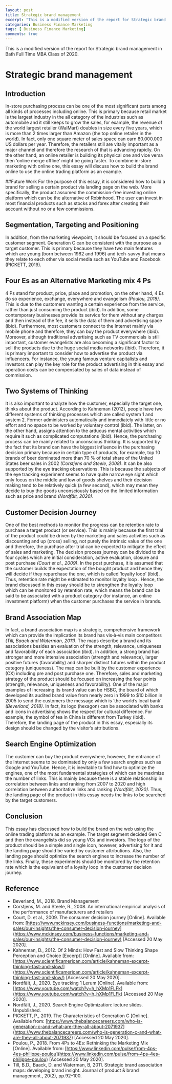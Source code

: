 ```yaml
---
layout: post
title: Strategic brand management 
excerpt: "This is a modified version of the report for Strategic brand management in Bath Full Time MBA Class of 2020."
categories: Business Finance Marketing
tags: [ Business Finance Marketing]
comments: true
---
```



This is a modified version of the report for Strategic brand management in Bath Full Time MBA Class of 2020.

# Strategic brand management

## Introduction
In-store purchasing process can be one of the most significant parts among all kinds of processes including online.   This is primary because retail market is the largest industry in the all category of the industries such as automobile and it still keeps to grow the sales, for example, the revenue of the world largest retailer (WalMart) doubles in size every five years, which is more than 2 times larger than Amazon (the top online retailer in the world).  In fact, only one square meter of sales space can earn 80.000.000 US dollars per year.  Therefore, the retailers still are vitally important as a major channel and therefore the research of that is advancing rapidly.  On the other hand, an online retailer is building its physical one and vice versa then ‘online merge offline’ might be going faster.  To combine in-store marketing with online one, this essay will discuss how to build the brand online to use the online trading platform as an example.

##Future Work
For the purpose of this essay, it is considered how to build a brand for selling a certain product via landing page on the web.  More specifically, the product assumed the commission-free investing online platform which can be the alternative of Robinhood.  The user can invest in most financial products such as stocks and forex after creating their account without no or a few commissions.

## Segmentation, Targeting and Positioning 
In addition, from the marketing viewpoint, it should be focused on a specific customer segment.  Generation C can be consistent with the purpose as a target customer.  This is primary because they have two main features which are young (born between 1982 and 1996) and tech-savvy that means they relate to each other via social media such as YouTube and Facebook (PICKETT, 2019).

## Four Es as an Alternative Marketing mix 4 Ps
4 Ps stand for product, price, place and promotion, on the other hand, 4 Es do so experience, exchange, everywhere and evangelism <cite>(Poulou, 2018)</cite>.  This is due to the customers wanting a certain experience from the service, rather than just consuming the product (ibid).  In addition, some contemporary businesses provide its service for them without any charges and then instead of the fee, it sells the data of them and advertising space (ibid).  Furthermore, most customers connect to the Internet mainly via mobile phone and therefore, they can buy the product everywhere (ibid).  Moreover, although traditional advertising such as TV commercials is still important, customer evangelists are also becoming a significant factor to sell the products due to the huge social media networks (ibid).  Therefore, it is primary important to consider how to advertise the product via influencers.  For instance, the young famous venture capitalists and investors can play the key role for the product advertising in this essay and operation costs can be compensated by sales of data instead of commission.

## Two Systems of Thinking
It is also important to analyze how the customer, especially the target one, thinks about the product.  According to Kahneman (2012), people have two different systems of thinking processes which are called system 1 and system 2.  Former administers automatically and immediately with little or no effort and no space to be worked by voluntary control (ibid).  The latter, on the other hand, assigns attention to the arduous mental activities which require it such as complicated computations (ibid).  Hence, the purchasing process can be mainly related to unconscious thinking.  It is supported by the fact that its brand can have the biggest influence in the purchasing decision primary because in certain type of products, for example, top 10 brands of beer dominated more than 70 % of total share of the United States beer sales in 2002 <cite>(Corstjens and Steele, 2008)</cite>.  It can be also supported by the eye tracking observations.  This is because the subjects of the eye tracking experiment seems to have quite narrow eye sight which only focus on the middle and low of goods shelves and their decision making tend to be relatively quick (a few second), which may mean they decide to buy the goods unconsciously based on the limited information such as price and brand <cite>(Nordfält, 2020)</cite>.

## Customer Decision Journey
One of the best methods to monitor the progress can be retention rate to purchase a target product (or service).  This is mainly because the first trial of the product could be driven by the marketing and sales activities such as discounting and up (cross) selling, not purely the intrinsic value of the one and therefore, the purchase after trial can be expected to mitigate the effect of sales and marketing.  The decision process journey can be divided to the four cycles which are initial consideration, active evaluation, closure and post purchase <cite>(Court et al., 2009)</cite>.  In the post purchase, it is assumed that the customer builds the expectation of the bought product and hence they will decide if they repurchase the one, which is called ‘loyalty loop’ (ibid).  Thus, retention rate might be estimated to monitor loyalty loop .  Hence, the brand discussed in this essay should be to strengthen the loyalty loop which can be monitored by retention rate, which means the brand can be said to be associated with a product category (for instance, an online investment platform) when the customer purchases the service in brands.

## Brand Association Map
In fact, a brand association map is a strategic, comprehensive framework which can provide the implication its brand has vis‐à‐vis main competitors <cite>(Till, Baack and Waterman, 2011)</cite>.  The maps describe a brand and its associations besides an evaluation of the strength, relevance, uniqueness and favorability of each association (ibid).  In addition, a strong brand has stronger and more intensive association (strength and relevance), larger positive futures (favorability) and sharper distinct futures within the product category (uniqueness).  The map can be built by the customer experience (CX) including pre and post purchase one.  Therefore, sales and marketing strategy of the product should be focused on increasing the four points (strength, relevance, uniqueness and favorability).  One of the major examples of increasing its brand value  can be HSBC, the board of which developed its audited brand value from nearly zero in 1999 to $10 billion in 2005 to send the customers the message which is ‘the world’s local bank’ <cite>(Beverland, 2018)</cite>.  In fact, its logo (hexagon) can be associated with banks and icons in advertising shows the respect for cultural difference. For example, the symbol of tea in China is different from Turkey (ibid).  Therefore, the landing page of the product in this essay, especially its design should be changed by the visitor’s attributions.

## Search Engine Optimization
The customer can buy the product everywhere, however, the entrance of the Internet seems to be dominated by only a few search engines such as Google and YouTube.  Hence, it is inevitable to find how to optimize the engines, one of the most fundamental strategies of which can be maximize the number of links.  This is mainly because there is a stable relationship in correlation between links and ranking from 2007 to 2020 and high correlation between authoritative links and ranking <cite>(Nordfält, 2020)</cite>.  Thus, the landing page of the product in this essay needs the links to be searched by the target customers.

## Conclusion
This essay has discussed how to build the brand on the web using the online trading platform as an example.  The target segment decided Gen C and then the evangelists did so young VCs and investors.  The logo of the product should be a simple and single icon, however, advertising for it and the landing page should be varied by customer attributions.  Also, the landing page should optimize the search engines to increase the number of the links.  Finally, these experiments should be monitored by the retention rate which is the equivalent of a loyalty loop in the customer decision journey.


## Reference
* Beverland, M., 2018. Brand Management
* Corstjens, M. and Steele, R., 2008. An international empirical analysis of the performance of manufacturers and retailers
* Court, D. et al., 2009. The consumer decision journey [Online]. Available from: [https://www.mckinsey.com/business-functions/marketing-and-sales/our-insights/the-consumer-decision-journey](https://www.mckinsey.com/business-functions/marketing-and-sales/our-insights/the-consumer-decision-journey) [Accessed 20 May 2020].
* Kahneman, D., 2012. Of 2 Minds: How Fast and Slow Thinking Shape Perception and Choice [Excerpt] [Online]. Available from: [https://www.scientificamerican.com/article/kahneman-excerpt-thinking-fast-and-slow/](https://www.scientificamerican.com/article/kahneman-excerpt-thinking-fast-and-slow/) [Accessed 20 May 2020].
* Nordfält, J., 2020. Eye tracking 1 Lerum [Online]. Available from: [https://www.youtube.com/watch?v=h_hXMp1FLFk](https://www.youtube.com/watch?v=h_hXMp1FLFk) [Accessed 20 May 2020].
* Nordfält, J., 2020. Search Engine Optimization: lecture slides. Unpublished.
* PICKETT, P., 2019. The Characteristics of Generation C [Online]. Available from: [https://www.thebalancecareers.com/who-is-generation-c-and-what-are-they-all-about-2071937](https://www.thebalancecareers.com/who-is-generation-c-and-what-are-they-all-about-2071937) [Accessed 20 May 2020].
* Poulou, P., 2018. From 4Ps to 4Es: Rethinking the Marketing Mix [Online]. Available from: [https://www.linkedin.com/pulse/from-4ps-4es-philippe-poulou](https://www.linkedin.com/pulse/from-4ps-4es-philippe-poulou) [Accessed 20 May 2020].
* Till, B.D., Baack, D. and Waterman, B, 2011. Strategic brand association maps: developing brand insight. Journal of product & brand management., 20(2), pp.92–100.